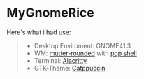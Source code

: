 # MyGnomeRice

Here's what i had use:
>- Desktop Enviroment: GNOME41.3
>- WM: [mutter-rounded](https://github.com/yilozt/mutter-rounded) with [pop shell](https://github.com/pop-os/shell)
>- Terminal: [Alacritty](https://github.com/alacritty/alacritty)
>- GTK-Theme: [Catppuccin](https://github.com/catppuccin/gtk)

